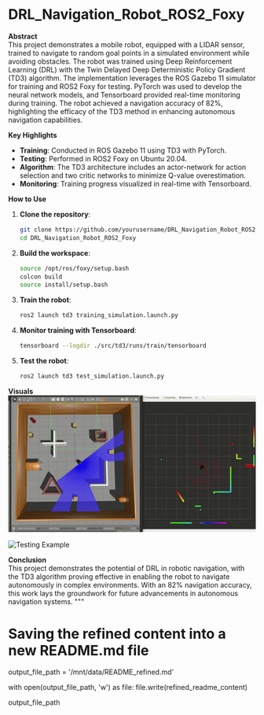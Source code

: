 
# DRL_Navigation_Robot_ROS2_Foxy

**Abstract**  
This project demonstrates a mobile robot, equipped with a LIDAR sensor, trained to navigate to random goal points in a simulated environment while avoiding obstacles. The robot was trained using Deep Reinforcement Learning (DRL) with the Twin Delayed Deep Deterministic Policy Gradient (TD3) algorithm. The implementation leverages the ROS Gazebo 11 simulator for training and ROS2 Foxy for testing. PyTorch was used to develop the neural network models, and Tensorboard provided real-time monitoring during training. The robot achieved a navigation accuracy of 82%, highlighting the efficacy of the TD3 method in enhancing autonomous navigation capabilities.

**Key Highlights**  
- **Training**: Conducted in ROS Gazebo 11 using TD3 with PyTorch.
- **Testing**: Performed in ROS2 Foxy on Ubuntu 20.04.
- **Algorithm**: The TD3 architecture includes an actor-network for action selection and two critic networks to minimize Q-value overestimation.
- **Monitoring**: Training progress visualized in real-time with Tensorboard.

**How to Use**  
1. **Clone the repository**:
    ```bash
    git clone https://github.com/yourusername/DRL_Navigation_Robot_ROS2_Foxy.git
    cd DRL_Navigation_Robot_ROS2_Foxy
    ```

2. **Build the workspace**:
    ```bash
    source /opt/ros/foxy/setup.bash
    colcon build
    source install/setup.bash
    ```

3. **Train the robot**:
    ```bash
    ros2 launch td3 training_simulation.launch.py
    ```

4. **Monitor training with Tensorboard**:
    ```bash
    tensorboard --logdir ./src/td3/runs/train/tensorboard
    ```

5. **Test the robot**:
    ```bash
    ros2 launch td3 test_simulation.launch.py
    ```

**Visuals**  
![Training Example](https://github.com/toxuandung/DRL_Navigation_Robot_ROS2_Foxy/blob/main/Training_example.gif)

![Testing Example](https://github.com/toxuandung/DRL_Navigation_Robot_ROS2_Foxy/blob/main/Test_example_env1.gif)

**Conclusion**  
This project demonstrates the potential of DRL in robotic navigation, with the TD3 algorithm proving effective in enabling the robot to navigate autonomously in complex environments. With an 82% navigation accuracy, this work lays the groundwork for future advancements in autonomous navigation systems.
"""

# Saving the refined content into a new README.md file
output_file_path = '/mnt/data/README_refined.md'

with open(output_file_path, 'w') as file:
    file.write(refined_readme_content)

output_file_path
